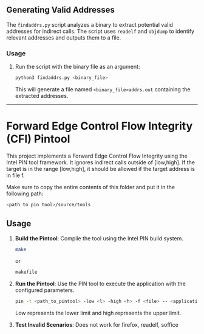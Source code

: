 

## Generating Valid Addresses
The `findaddrs.py` script analyzes a binary to extract potential valid addresses for indirect calls. The script uses `readelf` and `objdump` to identify relevant addresses and outputs them to a file.

### Usage
1. Run the script with the binary file as an argument:
   ```bash
   python3 findaddrs.py <binary_file>
   ```
   This will generate a file named `<binary_file>addrs.out` containing the extracted addresses.

---


# Forward Edge Control Flow Integrity (CFI) Pintool

This project implements a Forward Edge Control Flow Integrity using the Intel PIN tool framework. It ignores indirect calls outside of [low,high]. If the target is in the range [low,high], it should be allowed if the target address is in file f.

Make sure to copy the entire contents of this folder and put it in the following path:

``` bash
<path to pin tool>/source/tools
```

## Usage
1. **Build the Pintool**:
   Compile the tool using the Intel PIN build system.

   ```bash
   make
   ```

   or 

   ```bash
   makefile
   ```

2. **Run the Pintool**:
   Use the PIN tool to execute the application with the configured parameters.

   ```bash
   pin -t <path_to_pintool> -low <l> -high <h> -f <file> -- <application>
   ```

    Low represents the lower limit and high represents the upper limit.

3. **Test Invalid Scenarios**:
   Does not work for firefox, readelf, soffice


